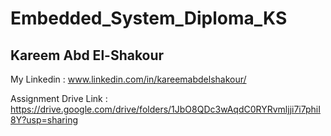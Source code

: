 # Embedded_System_Diploma_KS

## Kareem Abd El-Shakour

My Linkedin : www.linkedin.com/in/kareemabdelshakour/

Assignment Drive Link : https://drive.google.com/drive/folders/1JbO8QDc3wAqdC0RYRvmljji7i7phiI8Y?usp=sharing
